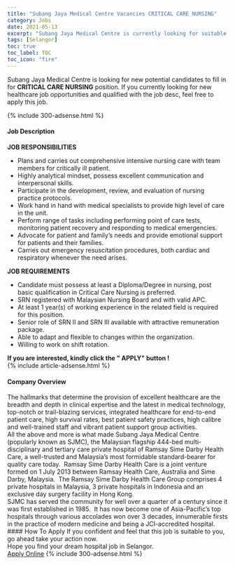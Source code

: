 ```yaml
---
title: "Subang Jaya Medical Centre Vacancies CRITICAL CARE NURSING" 
category: Jobs 
date: 2021-05-13 
excerpt: "Subang Jaya Medical Centre is currently looking for suitable person to fill in the CRITICAL CARE NURSING which positioned at Selangor" 
tags: [Selangor] 
toc: true 
toc_label: TOC 
toc_icon: "fire" 
--- 
```


<p>Subang Jaya Medical Centre is looking for new potential candidates to fill in for <b>CRITICAL CARE NURSING</b> position. If you currently looking for new healthcare job opportunities and qualified with the job desc, feel free to apply this job.
</p>{% include 300-adsense.html %} 
<div><div><h4>Job Description</h4></div><div><div><span><div><div><strong>JOB RESPONSIBILITIES</strong></div><ul><li>Plans and carries out comprehensive intensive nursing care with team members for critically ill patient.</li><li>Highly analytical mindset, possess excellent communication and interpersonal skills.</li><li>Participate in the development, review, and evaluation of nursing practice protocols.</li><li>Work hand in hand with medical specialists to provide high level of care in the unit.</li><li>Perform range of tasks including performing point of care tests, monitoring patient recovery and responding to medical emergencies.</li><li>Advocate for patient and family&#8217;s needs and provide emotional support for patients and their families.</li><li>Carries out emergency resuscitation procedures, both cardiac and respiratory whenever the need arises.</li></ul><div><strong>JOB REQUIREMENTS</strong></div><ul><li>Candidate must possess at least a Diploma/Degree in nursing, post basic qualification in Critical Care Nursing is preferred.</li><li>SRN registered with Malaysian Nursing Board and with valid APC.</li><li>At least 1 year(s) of working experience in the related field is required for this position.</li><li>Senior role of SRN II and SRN III available with attractive remuneration package.</li><li>Able to adapt and flexible to changes within the organization.</li><li>Willing to work on shift rotation.</li></ul><div><strong>If you are interested, kindly click the " APPLY" button !</strong></div></div></span></div></div></div> 
{% include article-adsense.html %} 
<div><div><h4>Company Overview</h4></div><div><div><span><div><div>
<div>
		The hallmarks that determine the provision of excellent healthcare are the breadth and depth in clinical expertise and the latest in medical technology, top-notch or trail-blazing services, integrated healthcare for end-to-end patient care, high survival rates, best patient safety practices, high calibre and well-trained staff and vibrant patient support group activities.</div>
<div>
		All the above and more is what made Subang Jaya Medical Centre (popularly known as SJMC), the Malaysian flagship 444-bed multi-disciplinary and tertiary care private hospital of Ramsay Sime Darby Health Care, a well-trusted and Malaysia&#8217;s most formidable standard-bearer for quality care today.&#160; Ramsay Sime Darby Health Care is a joint venture formed on 1 July 2013 between Ramsay Health Care, Australia and Sime Darby, Malaysia.&#160; The Ramsay Sime Darby Health Care Group comprises 4 private hospitals in Malaysia, 3 private hospitals in Indonesia and an exclusive day surgery facility in Hong Kong.</div>
<div>
		SJMC has served the community for well over a quarter of a century since it was first established in 1985.&#160; It has now become one of Asia-Pacific&#8217;s top hospitals through various accolades won over 3 decades, innumerable firsts in the practice of modern medicine and being a JCI-accredited hospital.</div>
</div></div></span></div></div></div> 
#### How To Apply 
If you confident and feel that this job is suitable to you, go ahead take your action now. <br/> 
Hope you find your dream hospital job in Selangor. <br/> 
<a href="https://www.jobstreet.com.my/en/job/critical-care-nursing-4550589?jobId=jobstreet-my-job-4550589" class="btn btn--warning" target="_blank" rel="nofollow noopenner">Apply Online</a> 
{% include 300-adsense.html %} 